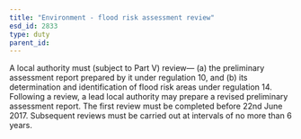 ```yaml
---
title: "Environment - flood risk assessment review"
esd_id: 2833
type: duty
parent_id:  
---
```


A local authority must  (subject to Part V) review—
(a) the preliminary assessment report prepared by it under regulation 10, and
(b) its determination and identification of flood risk areas under regulation 14.
Following a review, a lead local authority may prepare a revised preliminary assessment report.
The first review must be completed before 22nd June 2017.
Subsequent reviews must be carried out at intervals of no more than 6 years.

